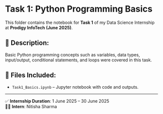 # Task 1: Python Programming Basics

This folder contains the notebook for **Task 1** of my Data Science Internship at **Prodigy InfoTech (June 2025)**.

## 📌 Description:
Basic Python programming concepts such as variables, data types, input/output, conditional statements, and loops were covered in this task.

## 📁 Files Included:
- `Task1_Basics.ipynb` – Jupyter notebook with code and outputs.

---

✅ **Internship Duration**: 1 June 2025 – 30 June 2025  
👩‍💻 **Intern**: Nitisha Sharma
